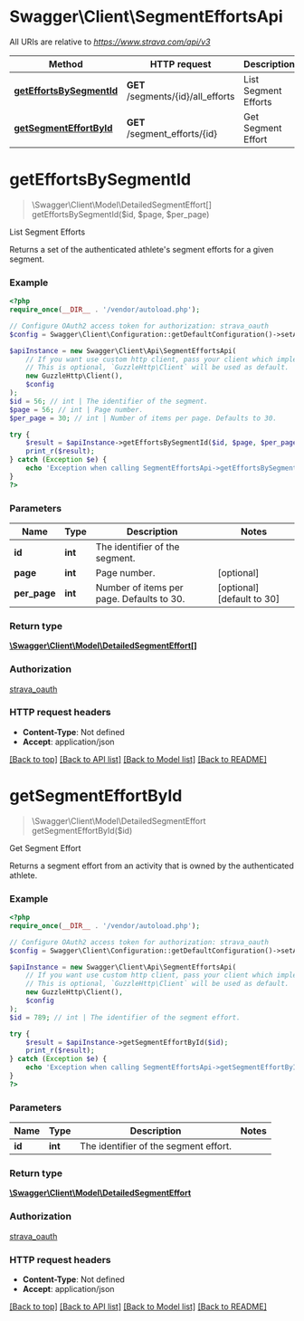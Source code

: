 # Swagger\Client\SegmentEffortsApi

All URIs are relative to *https://www.strava.com/api/v3*

Method | HTTP request | Description
------------- | ------------- | -------------
[**getEffortsBySegmentId**](SegmentEffortsApi.md#getEffortsBySegmentId) | **GET** /segments/{id}/all_efforts | List Segment Efforts
[**getSegmentEffortById**](SegmentEffortsApi.md#getSegmentEffortById) | **GET** /segment_efforts/{id} | Get Segment Effort


# **getEffortsBySegmentId**
> \Swagger\Client\Model\DetailedSegmentEffort[] getEffortsBySegmentId($id, $page, $per_page)

List Segment Efforts

Returns a set of the authenticated athlete's segment efforts for a given segment.

### Example
```php
<?php
require_once(__DIR__ . '/vendor/autoload.php');

// Configure OAuth2 access token for authorization: strava_oauth
$config = Swagger\Client\Configuration::getDefaultConfiguration()->setAccessToken('YOUR_ACCESS_TOKEN');

$apiInstance = new Swagger\Client\Api\SegmentEffortsApi(
    // If you want use custom http client, pass your client which implements `GuzzleHttp\ClientInterface`.
    // This is optional, `GuzzleHttp\Client` will be used as default.
    new GuzzleHttp\Client(),
    $config
);
$id = 56; // int | The identifier of the segment.
$page = 56; // int | Page number.
$per_page = 30; // int | Number of items per page. Defaults to 30.

try {
    $result = $apiInstance->getEffortsBySegmentId($id, $page, $per_page);
    print_r($result);
} catch (Exception $e) {
    echo 'Exception when calling SegmentEffortsApi->getEffortsBySegmentId: ', $e->getMessage(), PHP_EOL;
}
?>
```

### Parameters

Name | Type | Description  | Notes
------------- | ------------- | ------------- | -------------
 **id** | **int**| The identifier of the segment. |
 **page** | **int**| Page number. | [optional]
 **per_page** | **int**| Number of items per page. Defaults to 30. | [optional] [default to 30]

### Return type

[**\Swagger\Client\Model\DetailedSegmentEffort[]**](../Model/DetailedSegmentEffort.md)

### Authorization

[strava_oauth](../../README.md#strava_oauth)

### HTTP request headers

 - **Content-Type**: Not defined
 - **Accept**: application/json

[[Back to top]](#) [[Back to API list]](../../README.md#documentation-for-api-endpoints) [[Back to Model list]](../../README.md#documentation-for-models) [[Back to README]](../../README.md)

# **getSegmentEffortById**
> \Swagger\Client\Model\DetailedSegmentEffort getSegmentEffortById($id)

Get Segment Effort

Returns a segment effort from an activity that is owned by the authenticated athlete.

### Example
```php
<?php
require_once(__DIR__ . '/vendor/autoload.php');

// Configure OAuth2 access token for authorization: strava_oauth
$config = Swagger\Client\Configuration::getDefaultConfiguration()->setAccessToken('YOUR_ACCESS_TOKEN');

$apiInstance = new Swagger\Client\Api\SegmentEffortsApi(
    // If you want use custom http client, pass your client which implements `GuzzleHttp\ClientInterface`.
    // This is optional, `GuzzleHttp\Client` will be used as default.
    new GuzzleHttp\Client(),
    $config
);
$id = 789; // int | The identifier of the segment effort.

try {
    $result = $apiInstance->getSegmentEffortById($id);
    print_r($result);
} catch (Exception $e) {
    echo 'Exception when calling SegmentEffortsApi->getSegmentEffortById: ', $e->getMessage(), PHP_EOL;
}
?>
```

### Parameters

Name | Type | Description  | Notes
------------- | ------------- | ------------- | -------------
 **id** | **int**| The identifier of the segment effort. |

### Return type

[**\Swagger\Client\Model\DetailedSegmentEffort**](../Model/DetailedSegmentEffort.md)

### Authorization

[strava_oauth](../../README.md#strava_oauth)

### HTTP request headers

 - **Content-Type**: Not defined
 - **Accept**: application/json

[[Back to top]](#) [[Back to API list]](../../README.md#documentation-for-api-endpoints) [[Back to Model list]](../../README.md#documentation-for-models) [[Back to README]](../../README.md)

